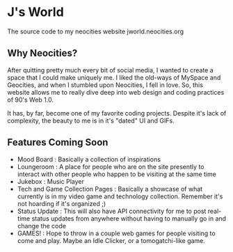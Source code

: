# J's World
The source code to my neocities website jworld.neocities.org

## Why Neocities? 
After quitting pretty much every bit of social media, I wanted to create a space that I could make uniquely me. I liked the old-ways of MySpace and Geocities, and 
when I stumbled upon Neocities, I fell in love. So, this website allows me to really dive deep into web design and coding practices of 90's Web 1.0.

It has, by far, become one of my favorite coding projects. Despite it's lack of complexity, the beauty to me is in it's "dated" UI and GIFs.

## Features Coming Soon
 - Mood Board : Basically a collection of inspirations
 - Loungeroom : A place for people who are on the site presently to interact with other people who happen to be visiting at the same time
 - Jukebox : Music Player
 - Tech and Game Collection Pages : Basically a showcase of what currently is in my video game and technology collection. Remember it's not hoarding if it's organized ;)
 - Status Update : This will also have API connectivity for me to post real-time status updates from anywhere without having to manually go in and change the code
 - GAMES! : Hope to throw in a couple web games for people visiting to come and play. Maybe an Idle Clicker, or a tomogatchi-like game.

